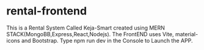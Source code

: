 # rental-frontend
This is a Rental System Called Keja-Smart
created using MERN STACK(MongoBB,Express,React,Nodejs).
The FrontEND uses Vite, material-icons and Bootstrap.
Type npm run dev in the Console to Launch the APP.
